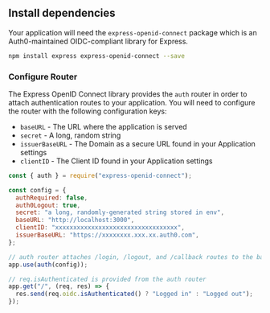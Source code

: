 ## Install dependencies

Your application will need the `express-openid-connect` package which is an Auth0-maintained OIDC-compliant library for Express.

```sh
npm install express express-openid-connect --save
```

### Configure Router

The Express OpenID Connect library provides the `auth` router in order to attach authentication routes to your application. You will need to configure the router with the following configuration keys:

- `baseURL` - The URL where the application is served
- `secret` - A long, random string
- `issuerBaseURL` - The Domain as a secure URL found in your Application settings
- `clientID` - The Client ID found in your Application settings

```javascript
const { auth } = require("express-openid-connect");

const config = {
  authRequired: false,
  auth0Logout: true,
  secret: "a long, randomly-generated string stored in env",
  baseURL: "http://localhost:3000",
  clientID: "xxxxxxxxxxxxxxxxxxxxxxxxxxxxxxxxxx",
  issuerBaseURL: "https://xxxxxxxx.xxx.xx.auth0.com",
};

// auth router attaches /login, /logout, and /callback routes to the baseURL
app.use(auth(config));

// req.isAuthenticated is provided from the auth router
app.get("/", (req, res) => {
  res.send(req.oidc.isAuthenticated() ? "Logged in" : "Logged out");
});
```
